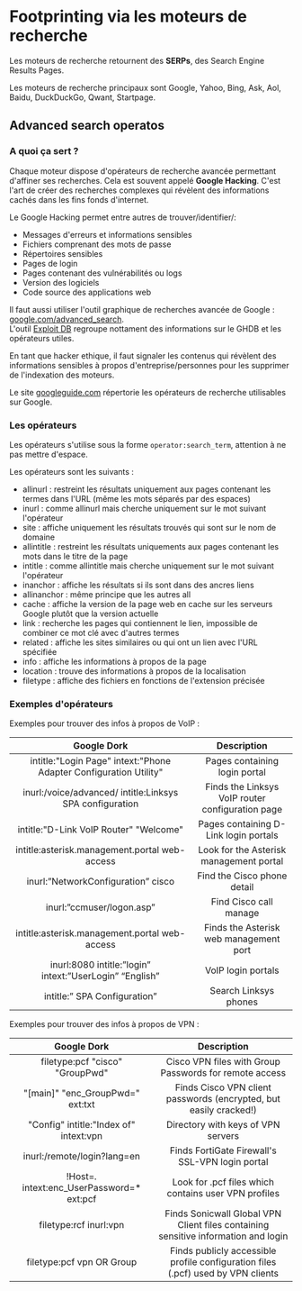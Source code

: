 # Footprinting via les moteurs de recherche

Les moteurs de recherche retournent des **SERPs**, des Search Engine Results Pages.  

Les moteurs de recherche principaux sont Google, Yahoo, Bing, Ask, Aol, Baidu, DuckDuckGo, Qwant, Startpage.  

## Advanced search operatos

### A quoi ça sert ?

Chaque moteur dispose d'opérateurs de recherche avancée permettant d'affiner ses recherches. Cela est souvent appelé **Google Hacking**. C'est l'art de créer des recherches complexes qui révèlent des informations cachés dans les fins fonds d'internet.  

Le Google Hacking permet entre autres de trouver/identifier/:
* Messages d'erreurs et informations sensibles
* Fichiers comprenant des mots de passe
* Répertoires sensibles
* Pages de login
* Pages contenant des vulnérabilités ou logs
* Version des logiciels
* Code source des applications web

Il faut aussi utiliser l'outil graphique de recherches avancée de Google : [google.com/advanced_search](https://www.google.com/advanced_search ).  
L'outil [Exploit DB](https://wwww.exploit-db.com) regroupe nottament des informations sur le GHDB et les opérateurs utiles.

En tant que hacker ethique, il faut signaler les contenus qui révèlent des informations sensibles à propos d'entreprise/personnes pour les supprimer de l'indexation des moteurs.  

Le site [googleguide.com](http://googleguide.com) répertorie les opérateurs de recherche utilisables sur Google.  

### Les opérateurs

Les opérateurs s'utilise sous la forme ```operator:search_term```, attention à ne pas mettre d'espace.  

Les opérateurs sont les suivants :
* allinurl : restreint les résultats uniquement aux pages contenant les termes dans l'URL (même les mots séparés par des espaces)
* inurl : comme allinurl mais cherche uniquement sur le mot suivant l'opérateur
* site : affiche uniquement les résultats trouvés qui sont sur le nom de domaine
* allintitle : restreint les résultats uniquements aux pages contenant les mots dans le titre de la page
* intitle : comme allintitle mais cherche uniquement sur le mot suivant l'opérateur
* inanchor : affiche les résultats si ils sont dans des ancres liens
* allinanchor : même principe que les autres all
* cache : affiche la version de la page web en cache sur les serveurs Google plutôt que la version actuelle
* link : recherche les pages qui contiennent le lien, impossible de combiner ce mot clé avec d'autres termes
* related : affiche les sites similaires ou qui ont un lien avec l'URL spécifiée
* info : affiche les informations à propos de la page
* location : trouve des informations à propos de la localisation
* filetype : affiche des fichiers en fonctions de l'extension précisée

### Exemples d'opérateurs

Exemples pour trouver des infos à propos de VoIP :


|                         **Google Dork**                           |                  **Description**                 |
|:-----------------------------------------------------------------:|:------------------------------------------------:|
| intitle:"Login Page" intext:"Phone Adapter Configuration Utility" | Pages containing login portal                    |
| inurl:/voice/advanced/ intitle:Linksys SPA configuration          | Finds the Linksys VoIP router configuration page |
| intitle:"D-Link VoIP Router" "Welcome"                            | Pages containing D-Link login portals            |
| intitle:asterisk.management.portal web-access                     | Look for the Asterisk management portal          |
| inurl:”NetworkConfiguration” cisco                                | Find the Cisco phone detail                      |
| inurl:”ccmuser/logon.asp”                                         | Find Cisco call manage                           |
| intitle:asterisk.management.portal web-access                     | Finds the Asterisk web management port           |
| inurl:8080 intitle:”login” intext:”UserLogin” “English”           | VoIP login portals                               |
| intitle:” SPA Configuration”                                      | Search Linksys phones                            |

Exemples pour trouver des infos à propos de VPN :

|                         **Google Dork**     |                                         **Description**                            |
|:-------------------------------------------:|:----------------------------------------------------------------------------------:|
| filetype:pcf "cisco" "GroupPwd"             | Cisco VPN files with Group Passwords for remote access                             |
| "[main]" "enc_GroupPwd=" ext:txt            | Finds Cisco VPN client passwords (encrypted, but easily cracked!)                  |
| "Config" intitle:"Index of" intext:vpn      | Directory with keys of VPN servers                                                 |
| inurl:/remote/login?lang=en                 | Finds FortiGate Firewall's SSL-VPN login portal                                    |
| !Host=*.* intext:enc_UserPassword=* ext:pcf | Look for .pcf files which contains user VPN profiles                               |
| filetype:rcf inurl:vpn                      | Finds Sonicwall Global VPN Client files containing sensitive information and login |
| filetype:pcf vpn OR Group                   | Finds publicly accessible profile configuration files (.pcf) used by VPN clients   |
